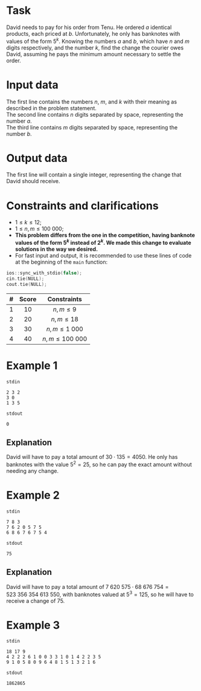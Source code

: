 
# Task

David needs to pay for his order from Tenu. He ordered $a$ identical products, each priced at $b$. Unfortunately, he only has banknotes with values of the form $5^k$. Knowing the numbers $a$ and $b$, which have $n$ and $m$ digits respectively, and the number $k$, find the change the courier owes David, assuming he pays the minimum amount necessary to settle the order.

# Input data

The first line contains the numbers $n$, $m$, and $k$ with their meaning as described in the problem statement.  
The second line contains $n$ digits separated by space, representing the number $a$.  
The third line contains $m$ digits separated by space, representing the number $b$.

# Output data

The first line will contain a single integer, representing the change that David should receive.

# Constraints and clarifications

* $1 \leq k \leq 12$;  
* $1 \leq n, m \leq 100 \ 000$;  
* **This problem differs from the one in the competition, having banknote values of the form $5^k$ instead of $2^k$. We made this change to evaluate solutions in the way we desired.**  
* For fast input and output, it is recommended to use these lines of code at the beginning of the `main` function:
```cpp
ios::sync_with_stdio(false);  
cin.tie(NULL);  
cout.tie(NULL);  
```

| # | Score |            Constraints           |
| - |:-----:|:-------------------------------:|
| 1 | 10    |    $n, m \leq 9$                |
| 2 | 20    |    $n, m \leq 18$               |
| 3 | 30    |    $n, m \leq 1 \ 000$          |
| 4 | 40    |    $n, m \leq 100 \ 000$        |

# Example 1

`stdin`
```
2 3 2
3 0
1 3 5
```

`stdout`
```
0
```

## Explanation

David will have to pay a total amount of $30 \cdot 135 = 4050$. He only has banknotes with the value $5^2 = 25$, so he can pay the exact amount without needing any change.

# Example 2

`stdin`
```
7 8 3
7 6 2 0 5 7 5
6 8 6 7 6 7 5 4
```

`stdout`
```
75
```

## Explanation

David will have to pay a total amount of $7 \ 620 \ 575 \cdot 68 \ 676 \ 754 = 523 \ 356 \ 354 \ 613 \ 550$, with banknotes valued at $5^3 = 125$, so he will have to receive a change of $75$.

# Example 3

`stdin`
```
18 17 9
4 2 2 2 6 1 0 0 3 3 1 0 1 4 2 2 3 5 
9 1 0 5 8 0 9 6 4 8 1 5 1 3 2 1 6 
```

`stdout`
```
1862865
```
